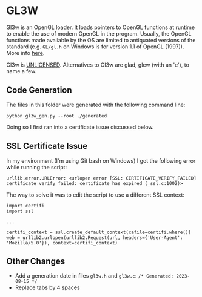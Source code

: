 GL3W
====


[Gl3w](https://github.com/skaslev/gl3w) is an OpenGL loader. It loads pointers to OpenGL functions at runtime to enable the use of modern OpenGL in the program. Usually, the OpenGL functions made available by the OS are limited to antiquated versions of the standard (e.g. `GL/gl.h` on Windows is for version 1.1 of OpenGL (1997)). More info [here](https://www.khronos.org/opengl/wiki/OpenGL_Loading_Library).

Gl3w is [UNLICENSED](https://github.com/skaslev/gl3w/blob/master/UNLICENSE). Alternatives to Gl3w are glad, glew (with an 'e'), to name a few.

## Code Generation

The files in this folder were generated with the following command line:

```
python gl3w_gen.py --root ./generated
```

Doing so I first ran into a certificate issue discussed below.

## SSL Certificate Issue

In my environment (I'm using Git bash on Windows) I got the following error while running the script:

```
urllib.error.URLError: <urlopen error [SSL: CERTIFICATE_VERIFY_FAILED] certificate verify failed: certificate has expired (_ssl.c:1002)>
```

The way to solve it was to edit the script to use a different SSL context:

```
import certifi
import ssl

...

certifi_context = ssl.create_default_context(cafile=certifi.where())
web = urllib2.urlopen(urllib2.Request(url, headers={'User-Agent': 'Mozilla/5.0'}), context=certifi_context)
```

## Other Changes

- Add a generation date in files `gl3w.h` and `gl3w.c`: `/* Generated: 2023-08-15 */`
- Replace tabs by 4 spaces
